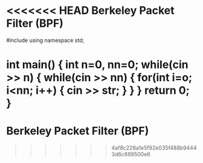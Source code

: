 <<<<<<< HEAD
Berkeley Packet Filter (BPF)
============================


#include<iostream>
using namespace std;

int main()
{
    int n=0,
        nn=0;
    while(cin >> n)
    {
        while(cin >> nn)
        {
            for(int i=o; i<nn; i++)
            {
                cin >> str;
            }
        }
    }
    return 0;
}
=======
Berkeley Packet Filter (BPF)
============================
>>>>>>> 4af8c228a1e5f92e035f488b94443d6c889500e6
